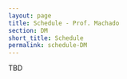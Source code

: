 ```yaml
---
layout: page
title: Schedule - Prof. Machado
section: DM
short_title: Schedule
permalink: schedule-DM
---
```


TBD
